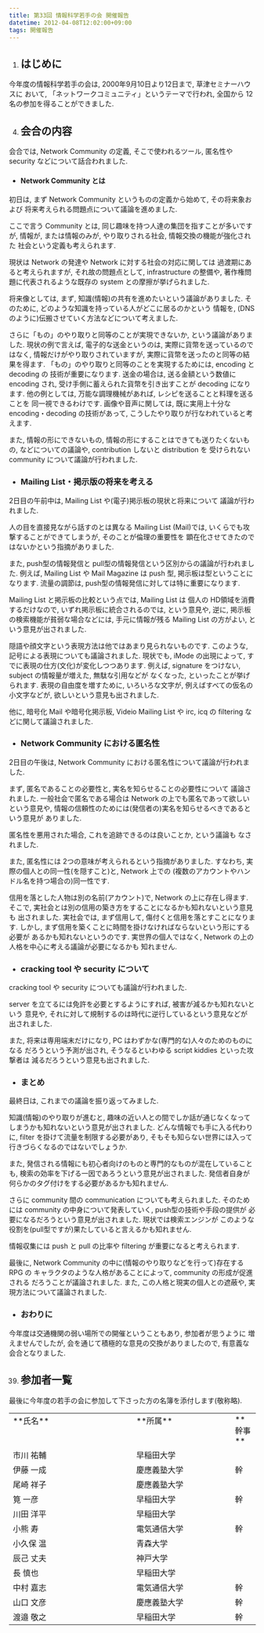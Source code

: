 ```yaml
---
title: 第33回 情報科学若手の会 開催報告
datetime: 2012-04-08T12:02:00+09:00
tags: 開催報告
---
```


1.  ## はじめに

今年度の情報科学若手の会は, 2000年9月10日より12日まで, 草津セミナーハウスに おいて, 「ネットワークコミュニティ」というテーマで行われ, 全国から 12名の参加を得ることができました.

4.  ## 会合の内容

会合では, Network Community の定義, そこで使われるツール, 匿名性や security などについて話合われました.

*   #### Network Community とは

初日は, まず Network Community というものの定義から始めて, その将来象および 将来考えられる問題点について議論を進めました.

ここで言う Community とは, 同じ趣味を持つ人達の集団を指すことが多いですが, 情報が, または情報のみが, やり取りされる社会, 情報交換の機能が強化された 社会という定義も考えられます.

現状は Network の発達や Network に対する社会の対応に関しては 過渡期にあると考えられますが, それ故の問題点として, infrastructure の整備や, 著作権問題に代表されるような既存の system との摩擦が挙げられました.

将来像としては, まず, 知識(情報)の共有を進めたいという議論がありました. そのために, どのような知識を持っている人がどこに居るのかという 情報を, (DNS のように)伝搬させていく方法などについて考えました.

さらに「もの」のやり取りと同等のことが実現できないか, という議論がありました. 現状の例で言えば, 電子的な送金というのは, 実際に貨幣を送っているのではなく, 情報だけがやり取りされていますが, 実際に貨幣を送ったのと同等の結果を得ます. 「もの」のやり取りと同等のことを実現するためには, encoding と decoding の 技術が重要になります. 送金の場合は, 送る金額という数値に encoding され, 受け手側に蓄えられた貨幣を引き出すことが decoding になります. 他の例としては, 万能な調理機械があれば, レシピを送ることと料理を送ることを 同一視できるわけです. 画像や音声に関しては, 既に実用上十分な encoding・decoding の技術があって, こうしたやり取りが行なわれていると考えます.

また, 情報の形にできないもの, 情報の形にすることはできても送りたくないもの, などについての議論や, contribution しないと distribution を 受けられない community について議論が行われました.

*   ### Mailing List・掲示版の将来を考える

2日目の午前中は, Mailing List や(電子)掲示板の現状と将来について 議論が行われました.

人の目を直接見ながら話すのとは異なる Mailing List (Mail)では, いくらでも攻撃することができてしまうが, そのことが倫理の重要性を 顕在化させてきたのではないかという指摘がありました.

また, push型の情報発信と pull型の情報発信という区別からの議論が行われました. 例えば, Mailing List や Mail Magazine は push 型, 掲示板は型ということに なります. 流量の調節は, push型の情報発信に対しては特に重要になります.

Mailing List と掲示板の比較という点では, Mailing List は 個人の HD領域を消費するだけなので, いずれ掲示板に統合されるのでは, という意見や, 逆に, 掲示板の検索機能が貧弱な場合などには, 手元に情報が残る Mailing List の方がよい, という意見が出されました.

隠語や顔文字という表現方法は他ではあまり見られないものです. このような, 記号による表現についても議論されました. 現状でも, iMode の出現によって, すでに表現の仕方(文化)が変化しつつあります. 例えば, signature をつけない, subject の情報量が増えた, 無駄な引用などが なくなった, といったことが挙げられます. 表現の自由度を増すために, いろいろな文字が, 例えばすべての仮名の小文字などが, 欲しいという意見も出されました.

他に, 暗号化 Mail や暗号化掲示板, Videio Mailing List や irc, icq の filtering などに関して議論されました.

*   ### Network Community における匿名性

2日目の午後は, Network Community における匿名性について議論が行われました.

まず, 匿名であることの必要性と, 実名を知らせることの必要性について 議論されました. 一般社会で匿名である場合は Network の上でも匿名であって欲しいという意見や, 情報の信頼性のためには(発信者の)実名を知らせるべきであるという意見が ありました.

匿名性を悪用された場合, これを追跡できるのは良いことか, という議論も なされました.

また, 匿名性には 2つの意味が考えられるという指摘がありました. すなわち, 実際の個人との同一性(を隠すこと)と, Network 上での (複数のアカウントやハンドル名を持つ場合の)同一性です.

信用を落とした人物は別の名前(アカウント)で, Network の上に存在し得ます. そこで, 実社会とは別の信用の築き方をすることになるかも知れないという意見も 出されました. 実社会では, まず信用して, 傷付くと信用を落とすことになります. しかし, まず信用を築くことに時間を掛けなければならないという形にする必要が あるかも知れないというのです. 実世界の個人ではなく, Network の上の人格を中心に考える議論が必要になるかも 知れません.

*   ### cracking tool や security について

cracking tool や security についても議論が行われました.

server を立てるには免許を必要とするようにすれば, 被害が減るかも知れないという 意見や, それに対して規制するのは時代に逆行しているという意見などが 出されました.

また, 将来は専用端末だけになり, PC はわずかな(専門的な)人々のためのものになる だろうという予測が出され, そうなるといわゆる script kiddies といった攻撃者は 減るだろうという意見も出されました.

*   ### まとめ

最終日は, これまでの議論を振り返ってみました.

知識(情報)のやり取りが進むと, 趣味の近い人との間でしか話が通じなくなって しまうかも知れないという意見が出されました. どんな情報でも手に入る代わりに, filter を掛けて流量を制限する必要があり, そもそも知らない世界には入って 行きづらくなるのではないでしょうか.

また, 発信される情報にも初心者向けのものと専門的なものが混在していることも, 検索の効率を下げる一因であろうという意見が出されました. 発信者自身が 何らかのタグ付けをする必要があるかも知れません.

さらに community 間の communication についても考えられました. そのためには community の中身について発表していく, push型の技術や手段の提供が 必要になるだろうという意見が出されました. 現状では検索エンジンが このような役割を(pull型ですが)果たしていると言えるかも知れません.

情報収集には push と pull の比率や filtering が重要になると考えられます.

最後に, Network Community の中に(情報のやり取りなどを行って)存在する RPG の キャラクタのような人格があることによって, community の形成が促進される だろうことが議論されました. また, この人格と現実の個人との遮蔽や, 実現方法について議論されました.

*   ### おわりに

今年度は交通機関の弱い場所での開催ということもあり, 参加者が思うように 増えませんでしたが, 会を通じて積極的な意見の交換がありましたので, 有意義な 会合となりました.  

39.  ## 参加者一覧

最後に今年度の若手の会に参加して下さった方の名簿を添付します(敬称略).

<table border="0" cellpadding="2" cellspacing="0" width="65%">

<tbody>

<tr>

<td valign="top" width="50%">**氏名**</td>

<td valign="top" width="40%">**所属**</td>

<td valign="top" width="10%">**幹事**</td>

</tr>

<tr>

<td valign="top" width="50%">市川 祐輔</td>

<td valign="top" width="40%">早稲田大学</td>

</tr>

<tr>

<td valign="top" width="50%">伊藤 一成</td>

<td valign="top" width="40%">慶應義塾大学</td>

<td valign="top" width="10%">幹</td>

</tr>

<tr>

<td valign="top" width="50%">尾崎 祥子</td>

<td valign="top" width="40%">慶應義塾大学</td>

</tr>

<tr>

<td valign="top" width="50%">筧 一彦</td>

<td valign="top" width="40%">早稲田大学</td>

<td valign="top" width="10%">幹</td>

</tr>

<tr>

<td valign="top" width="50%">川田 洋平</td>

<td valign="top" width="40%">早稲田大学</td>

</tr>

<tr>

<td valign="top" width="50%">小熊 寿</td>

<td valign="top" width="40%">電気通信大学</td>

<td valign="top" width="10%">幹</td>

</tr>

<tr>

<td valign="top" width="50%">小久保 温</td>

<td valign="top" width="40%">青森大学</td>

</tr>

<tr>

<td valign="top" width="50%">辰己 丈夫</td>

<td valign="top" width="40%">神戸大学</td>

</tr>

<tr>

<td valign="top" width="50%">長 慎也</td>

<td valign="top" width="40%">早稲田大学</td>

</tr>

<tr>

<td valign="top" width="50%">中村 嘉志</td>

<td valign="top" width="40%">電気通信大学</td>

<td valign="top" width="10%">幹</td>

</tr>

<tr>

<td valign="top" width="50%">山口 文彦</td>

<td valign="top" width="40%">慶應義塾大学</td>

<td valign="top" width="10%">幹</td>

</tr>

<tr>

<td valign="top" width="50%">渡邉 敬之</td>

<td valign="top" width="40%">早稲田大学</td>

<td valign="top" width="10%">幹</td>

</tr>

</tbody>

</table>